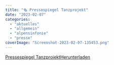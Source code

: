 ```yaml
---
title: "🗞️ Pressespiegel Tanzprojekt"
date: "2023-02-07"
categories: 
  - "aktuelles"
  - "allgemein"
  - "alpensinfonie"
  - "presse"
coverImage: "Screenshot-2023-02-07-135453.png"
---
```


[Pressespiegel Tanzprojekt](https://volksschule-partenkirchen.de/wp-content/uploads/Pressespiegel-Tanzprojekt-2022-1_rotated.pdf)[Herunterladen](https://volksschule-partenkirchen.de/wp-content/uploads/Pressespiegel-Tanzprojekt-2022-1_rotated.pdf)
